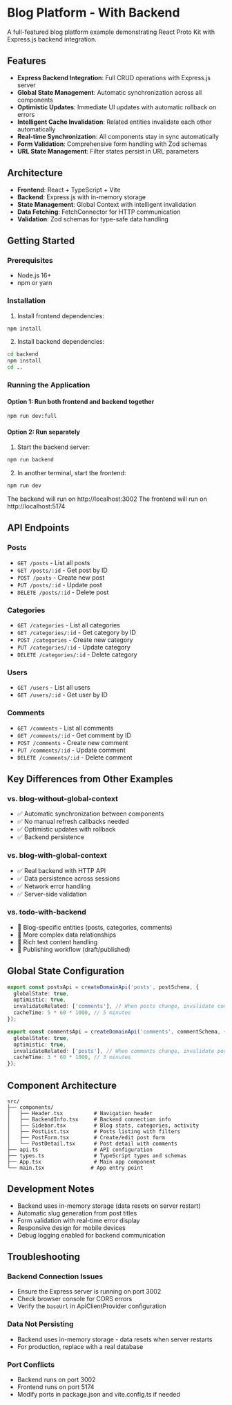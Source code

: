# Blog Platform - With Backend

A full-featured blog platform example demonstrating React Proto Kit with Express.js backend integration.

## Features

- **Express Backend Integration**: Full CRUD operations with Express.js server
- **Global State Management**: Automatic synchronization across all components
- **Optimistic Updates**: Immediate UI updates with automatic rollback on errors
- **Intelligent Cache Invalidation**: Related entities invalidate each other automatically
- **Real-time Synchronization**: All components stay in sync automatically
- **Form Validation**: Comprehensive form handling with Zod schemas
- **URL State Management**: Filter states persist in URL parameters

## Architecture

- **Frontend**: React + TypeScript + Vite
- **Backend**: Express.js with in-memory storage
- **State Management**: Global Context with intelligent invalidation
- **Data Fetching**: FetchConnector for HTTP communication
- **Validation**: Zod schemas for type-safe data handling

## Getting Started

### Prerequisites

- Node.js 16+ 
- npm or yarn

### Installation

1. Install frontend dependencies:
```bash
npm install
```

2. Install backend dependencies:
```bash
cd backend
npm install
cd ..
```

### Running the Application

#### Option 1: Run both frontend and backend together
```bash
npm run dev:full
```

#### Option 2: Run separately

1. Start the backend server:
```bash
npm run backend
```

2. In another terminal, start the frontend:
```bash
npm run dev
```

The backend will run on http://localhost:3002
The frontend will run on http://localhost:5174

## API Endpoints

### Posts
- `GET /posts` - List all posts
- `GET /posts/:id` - Get post by ID
- `POST /posts` - Create new post
- `PUT /posts/:id` - Update post
- `DELETE /posts/:id` - Delete post

### Categories
- `GET /categories` - List all categories
- `GET /categories/:id` - Get category by ID
- `POST /categories` - Create new category
- `PUT /categories/:id` - Update category
- `DELETE /categories/:id` - Delete category

### Users
- `GET /users` - List all users
- `GET /users/:id` - Get user by ID

### Comments
- `GET /comments` - List all comments
- `GET /comments/:id` - Get comment by ID
- `POST /comments` - Create new comment
- `PUT /comments/:id` - Update comment
- `DELETE /comments/:id` - Delete comment

## Key Differences from Other Examples

### vs. blog-without-global-context
- ✅ Automatic synchronization between components
- ✅ No manual refresh callbacks needed
- ✅ Optimistic updates with rollback
- ✅ Backend persistence

### vs. blog-with-global-context
- ✅ Real backend with HTTP API
- ✅ Data persistence across sessions
- ✅ Network error handling
- ✅ Server-side validation

### vs. todo-with-backend
- 📝 Blog-specific entities (posts, categories, comments)
- 📝 More complex data relationships
- 📝 Rich text content handling
- 📝 Publishing workflow (draft/published)

## Global State Configuration

```typescript
export const postsApi = createDomainApi('posts', postSchema, {
  globalState: true,
  optimistic: true,
  invalidateRelated: ['comments'], // When posts change, invalidate comments
  cacheTime: 5 * 60 * 1000, // 5 minutes
});

export const commentsApi = createDomainApi('comments', commentSchema, {
  globalState: true,
  optimistic: true,
  invalidateRelated: ['posts'], // When comments change, invalidate posts
  cacheTime: 3 * 60 * 1000, // 3 minutes
});
```

## Component Architecture

```
src/
├── components/
│   ├── Header.tsx          # Navigation header
│   ├── BackendInfo.tsx     # Backend connection info
│   ├── Sidebar.tsx         # Blog stats, categories, activity
│   ├── PostList.tsx        # Posts listing with filters
│   ├── PostForm.tsx        # Create/edit post form
│   └── PostDetail.tsx      # Post detail with comments
├── api.ts                  # API configuration
├── types.ts                # TypeScript types and schemas
├── App.tsx                 # Main app component
└── main.tsx               # App entry point
```

## Development Notes

- Backend uses in-memory storage (data resets on server restart)
- Automatic slug generation from post titles
- Form validation with real-time error display
- Responsive design for mobile devices
- Debug logging enabled for backend communication

## Troubleshooting

### Backend Connection Issues
- Ensure the Express server is running on port 3002
- Check browser console for CORS errors
- Verify the `baseUrl` in ApiClientProvider configuration

### Data Not Persisting
- Backend uses in-memory storage - data resets when server restarts
- For production, replace with a real database

### Port Conflicts
- Backend runs on port 3002
- Frontend runs on port 5174
- Modify ports in package.json and vite.config.ts if needed
